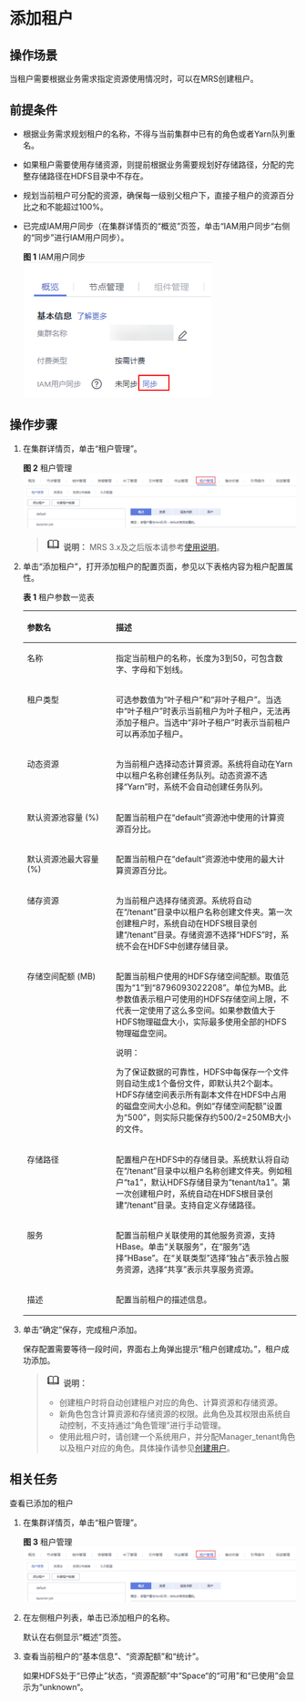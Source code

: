 # 添加租户<a name="mrs_01_0305"></a>

## 操作场景<a name="section54537506192610"></a>

当租户需要根据业务需求指定资源使用情况时，可以在MRS创建租户。

## 前提条件<a name="section57491743192637"></a>

-   根据业务需求规划租户的名称，不得与当前集群中已有的角色或者Yarn队列重名。
-   如果租户需要使用存储资源，则提前根据业务需要规划好存储路径，分配的完整存储路径在HDFS目录中不存在。
-   规划当前租户可分配的资源，确保每一级别父租户下，直接子租户的资源百分比之和不能超过100%。
-   已完成IAM用户同步（在集群详情页的“概览”页签，单击“IAM用户同步“右侧的“同步”进行IAM用户同步）。

    **图 1**  IAM用户同步<a name="zh-cn_topic_0173397557_zh-cn_topic_0173397554_zh-cn_topic_0173397446_fig147531617121511"></a>  
    ![](figures/IAM用户同步-28.png "IAM用户同步-28")


## 操作步骤<a name="section34570625192643"></a>

1.  在集群详情页，单击“租户管理”。

    **图 2**  租户管理<a name="fig66227278302"></a>  
    ![](figures/租户管理.png "租户管理")

    >![](public_sys-resources/icon-note.gif) **说明：** 
    >MRS 3.x及之后版本请参考[使用说明](使用说明.md)。

2.  单击“添加租户”，打开添加租户的配置页面，参见以下表格内容为租户配置属性。

    **表 1**  租户参数一览表

    <a name="table269395619271"></a>
    <table><thead align="left"><tr id="row2745194719271"><th class="cellrowborder" valign="top" width="32.5%" id="mcps1.2.3.1.1"><p id="p901521119271"><a name="p901521119271"></a><a name="p901521119271"></a><strong id="b1074858819279"><a name="b1074858819279"></a><a name="b1074858819279"></a>参数名</strong></p>
    </th>
    <th class="cellrowborder" valign="top" width="67.5%" id="mcps1.2.3.1.2"><p id="p5914350019271"><a name="p5914350019271"></a><a name="p5914350019271"></a><strong id="b6532929019279"><a name="b6532929019279"></a><a name="b6532929019279"></a>描述</strong></p>
    </th>
    </tr>
    </thead>
    <tbody><tr id="row2589419719271"><td class="cellrowborder" valign="top" width="32.5%" headers="mcps1.2.3.1.1 "><p id="p1705524719271"><a name="p1705524719271"></a><a name="p1705524719271"></a>名称</p>
    </td>
    <td class="cellrowborder" valign="top" width="67.5%" headers="mcps1.2.3.1.2 "><p id="p3929779419271"><a name="p3929779419271"></a><a name="p3929779419271"></a>指定当前租户的名称，长度为3到50，可包含数字、字母和下划线。</p>
    </td>
    </tr>
    <tr id="row1813582819271"><td class="cellrowborder" valign="top" width="32.5%" headers="mcps1.2.3.1.1 "><p id="p5971593419271"><a name="p5971593419271"></a><a name="p5971593419271"></a>租户类型</p>
    </td>
    <td class="cellrowborder" valign="top" width="67.5%" headers="mcps1.2.3.1.2 "><p id="p515246819271"><a name="p515246819271"></a><a name="p515246819271"></a>可选参数值为“叶子租户”和“非叶子租户”。当选中“叶子租户”时表示当前租户为叶子租户，无法再添加子租户。当选中“非叶子租户”时表示当前租户可以再添加子租户。</p>
    </td>
    </tr>
    <tr id="row4637222019271"><td class="cellrowborder" valign="top" width="32.5%" headers="mcps1.2.3.1.1 "><p id="p6516233619271"><a name="p6516233619271"></a><a name="p6516233619271"></a>动态资源</p>
    </td>
    <td class="cellrowborder" valign="top" width="67.5%" headers="mcps1.2.3.1.2 "><p id="p4365789319271"><a name="p4365789319271"></a><a name="p4365789319271"></a>为当前租户选择动态计算资源。系统将自动在Yarn中以租户名称创建任务队列。动态资源不选择“Yarn”时，系统不会自动创建任务队列。</p>
    </td>
    </tr>
    <tr id="row5737672319271"><td class="cellrowborder" valign="top" width="32.5%" headers="mcps1.2.3.1.1 "><p id="p1700302019271"><a name="p1700302019271"></a><a name="p1700302019271"></a>默认资源池容量 (%)</p>
    </td>
    <td class="cellrowborder" valign="top" width="67.5%" headers="mcps1.2.3.1.2 "><p id="p3506738519271"><a name="p3506738519271"></a><a name="p3506738519271"></a>配置当前租户在“default”资源池中使用的计算资源百分比。</p>
    </td>
    </tr>
    <tr id="row4717101519271"><td class="cellrowborder" valign="top" width="32.5%" headers="mcps1.2.3.1.1 "><p id="p6275587019271"><a name="p6275587019271"></a><a name="p6275587019271"></a>默认资源池最大容量 (%)</p>
    </td>
    <td class="cellrowborder" valign="top" width="67.5%" headers="mcps1.2.3.1.2 "><p id="p5006070119271"><a name="p5006070119271"></a><a name="p5006070119271"></a>配置当前租户在“default”资源池中使用的最大计算资源百分比。</p>
    </td>
    </tr>
    <tr id="row4789313219271"><td class="cellrowborder" valign="top" width="32.5%" headers="mcps1.2.3.1.1 "><p id="p5413845919271"><a name="p5413845919271"></a><a name="p5413845919271"></a>储存资源</p>
    </td>
    <td class="cellrowborder" valign="top" width="67.5%" headers="mcps1.2.3.1.2 "><p id="p2313904719271"><a name="p2313904719271"></a><a name="p2313904719271"></a>为当前租户选择存储资源。系统将自动在“/tenant”目录中以租户名称创建文件夹。第一次创建租户时，系统自动在HDFS根目录创建“/tenant”目录。存储资源不选择<span class="parmvalue" id="parmvalue55076469151819"><a name="parmvalue55076469151819"></a><a name="parmvalue55076469151819"></a>“HDFS”</span>时，系统不会在HDFS中创建存储目录。</p>
    </td>
    </tr>
    <tr id="row692483119271"><td class="cellrowborder" valign="top" width="32.5%" headers="mcps1.2.3.1.1 "><p id="p2404040019271"><a name="p2404040019271"></a><a name="p2404040019271"></a>存储空间配额 (MB)</p>
    </td>
    <td class="cellrowborder" valign="top" width="67.5%" headers="mcps1.2.3.1.2 "><p id="p111537819271"><a name="p111537819271"></a><a name="p111537819271"></a>配置当前租户使用的HDFS存储空间配额。取值范围为“1”到“8796093022208”。单位为MB。此参数值表示租户可使用的HDFS存储空间上限，不代表一定使用了这么多空间。如果参数值大于HDFS物理磁盘大小，实际最多使用全部的HDFS物理磁盘空间。</p>
    <div class="note" id="note17069590164928"><a name="note17069590164928"></a><a name="note17069590164928"></a><span class="notetitle"> 说明： </span><div class="notebody"><p id="p32992694175822"><a name="p32992694175822"></a><a name="p32992694175822"></a>为了保证数据的可靠性，HDFS中每保存一个文件则自动生成1个备份文件，即默认共2个副本。HDFS存储空间表示所有副本文件在HDFS中占用的磁盘空间大小总和。例如“存储空间配额”设置为“500”，则实际只能保存约500/2=250MB大小的文件。</p>
    </div></div>
    </td>
    </tr>
    <tr id="row1003840419271"><td class="cellrowborder" valign="top" width="32.5%" headers="mcps1.2.3.1.1 "><p id="p780443419271"><a name="p780443419271"></a><a name="p780443419271"></a>存储路径</p>
    </td>
    <td class="cellrowborder" valign="top" width="67.5%" headers="mcps1.2.3.1.2 "><p id="p2817942819271"><a name="p2817942819271"></a><a name="p2817942819271"></a>配置租户在HDFS中的存储目录。系统默认将自动在“/tenant”目录中以租户名称创建文件夹。例如租户“ta1”，默认HDFS存储目录为“tenant/ta1”。第一次创建租户时，系统自动在HDFS根目录创建“/tenant”目录。支持自定义存储路径。</p>
    </td>
    </tr>
    <tr id="row5228826719271"><td class="cellrowborder" valign="top" width="32.5%" headers="mcps1.2.3.1.1 "><p id="p749119819271"><a name="p749119819271"></a><a name="p749119819271"></a>服务</p>
    </td>
    <td class="cellrowborder" valign="top" width="67.5%" headers="mcps1.2.3.1.2 "><p id="p280733919271"><a name="p280733919271"></a><a name="p280733919271"></a>配置当前租户关联使用的其他服务资源，支持HBase。单击“关联服务”，在“服务”选择“HBase”。在“关联类型”选择“独占”表示独占服务资源，选择“共享”表示共享服务资源。</p>
    </td>
    </tr>
    <tr id="row2526605419271"><td class="cellrowborder" valign="top" width="32.5%" headers="mcps1.2.3.1.1 "><p id="p3328447419271"><a name="p3328447419271"></a><a name="p3328447419271"></a>描述</p>
    </td>
    <td class="cellrowborder" valign="top" width="67.5%" headers="mcps1.2.3.1.2 "><p id="p1168786719271"><a name="p1168786719271"></a><a name="p1168786719271"></a>配置当前租户的描述信息。</p>
    </td>
    </tr>
    </tbody>
    </table>

3.  单击“确定”保存，完成租户添加。

    保存配置需要等待一段时间，界面右上角弹出提示“租户创建成功。”，租户成功添加。

    >![](public_sys-resources/icon-note.gif) **说明：** 
    >-   创建租户时将自动创建租户对应的角色、计算资源和存储资源。
    >-   新角色包含计算资源和存储资源的权限。此角色及其权限由系统自动控制，不支持通过“角色管理”进行手动管理。
    >-   使用此租户时，请创建一个系统用户，并分配Manager\_tenant角色以及租户对应的角色。具体操作请参见[创建用户](创建用户-156.md)。


## 相关任务<a name="section28781070132624"></a>

查看已添加的租户

1.  在集群详情页，单击“租户管理”。

    **图 3**  租户管理<a name="fig1032721413319"></a>  
    ![](figures/租户管理.png "租户管理")

2.  在左侧租户列表，单击已添加租户的名称。

    默认在右侧显示“概述”页签。

3.  查看当前租户的“基本信息”、“资源配额”和“统计”。

    如果HDFS处于“已停止”状态，“资源配额”中“Space“的“可用”和“已使用”会显示为“unknown“。


